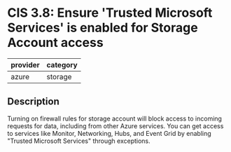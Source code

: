 # CIS 3.8: Ensure 'Trusted Microsoft Services' is enabled for Storage Account access

provider | category
--- | ---
azure | storage

## Description
Turning on firewall rules for storage account will block access to incoming requests for data, including from other Azure services. You can get access to services like Monitor, Networking, Hubs, and Event Grid by enabling "Trusted Microsoft Services" through exceptions.
